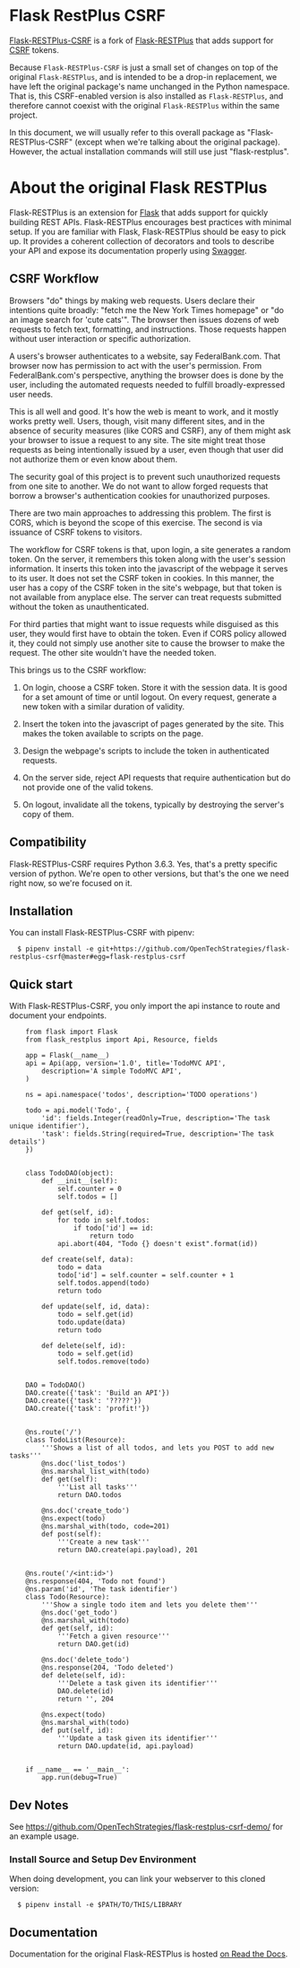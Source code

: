 # Flask RestPlus CSRF

[Flask-RESTPlus-CSRF](https://github.com/OpenTechStrategies/flask-restplus-csrf)
is a fork of
[Flask-RESTPlus](https://github.com/noirbizarre/flask-restplus) that
adds support for
[CSRF](https://en.wikipedia.org/wiki/Cross-site_request_forgery#Synchronizer_token_pattern)
tokens.

Because `Flask-RESTPlus-CSRF` is just a small set of changes on top of
the original `Flask-RESTPlus`, and is intended to be a drop-in
replacement, we have left the original package's name unchanged in the
Python namespace.  That is, this CSRF-enabled version is also
installed as `Flask-RESTPlus`, and therefore cannot coexist with the
original `Flask-RESTPlus` within the same project.

In this document, we will usually refer to this overall package as
"Flask-RESTPlus-CSRF" (except when we're talking about the original
package).  However, the actual installation commands will still use
just "flask-restplus".

# About the original Flask RESTPlus

Flask-RESTPlus is an extension for [Flask](http://flask.pocoo.org/)
that adds support for quickly building REST APIs.  Flask-RESTPlus
encourages best practices with minimal setup.  If you are familiar
with Flask, Flask-RESTPlus should be easy to pick up.  It provides a
coherent collection of decorators and tools to describe your API and
expose its documentation properly using [Swagger](http://swagger.io/).

## CSRF Workflow

Browsers "do" things by making web requests.  Users declare their
intentions quite broadly: "fetch me the New York Times homepage" or
"do an image search for 'cute cats'".  The browser then issues dozens
of web requests to fetch text, formatting, and instructions.  Those
requests happen without user interaction or specific authorization.

A users's browser authenticates to a website, say FederalBank.com.
That browser now has permission to act with the user's permission.
From FederalBank.com's perspective, anything the browser does is done
by the user, including the automated requests needed to fulfill
broadly-expressed user needs.

This is all well and good.  It's how the web is meant to work, and it
mostly works pretty well.  Users, though, visit many different sites,
and in the absence of security measures (like CORS and CSRF), any of
them might ask your browser to issue a request to any site.  The site
might treat those requests as being intentionally issued by a user,
even though that user did not authorize them or even know about them.

The security goal of this project is to prevent such unauthorized
requests from one site to another. We do not want to allow forged
requests that borrow a browser's authentication cookies for
unauthorized purposes.

There are two main approaches to addressing this problem.  The first
is CORS, which is beyond the scope of this exercise.  The second is
via issuance of CSRF tokens to visitors.

The workflow for CSRF tokens is that, upon login, a site generates a
random token.  On the server, it remembers this token along with the
user's session information.  It inserts this token into the javascript
of the webpage it serves to its user.  It does not set the CSRF token
in cookies.  In this manner, the user has a copy of the CSRF token in
the site's webpage, but that token is not available from anyplace
else.  The server can treat requests submitted without the token as
unauthenticated.

For third parties that might want to issue requests while disguised as
this user, they would first have to obtain the token.  Even if CORS
policy allowed it, they could not simply use another site to cause the
browser to make the request.  The other site wouldn't have the needed
token.

This brings us to the CSRF workflow:

1) On login, choose a CSRF token.  Store it with the session data.  It
   is good for a set amount of time or until logout.  On every
   request, generate a new token with a similar duration of validity.

2) Insert the token into the javascript of pages generated by the
   site.  This makes the token available to scripts on the page.

3) Design the webpage's scripts to include the token in authenticated
   requests.

4) On the server side, reject API requests that require authentication
   but do not provide one of the valid tokens.

5) On logout, invalidate all the tokens, typically by destroying the
   server's copy of them.


## Compatibility


Flask-RESTPlus-CSRF requires Python 3.6.3.  Yes, that's a pretty
specific version of python.  We're open to other versions, but that's
the one we need right now, so we're focused on it.


## Installation

You can install Flask-RESTPlus-CSRF with pipenv:

```
  $ pipenv install -e git+https://github.com/OpenTechStrategies/flask-restplus-csrf@master#egg=flask-restplus-csrf
```


## Quick start

With Flask-RESTPlus-CSRF, you only import the api instance to route
and document your endpoints.

```
    from flask import Flask
    from flask_restplus import Api, Resource, fields

    app = Flask(__name__)
    api = Api(app, version='1.0', title='TodoMVC API',
        description='A simple TodoMVC API',
    )

    ns = api.namespace('todos', description='TODO operations')

    todo = api.model('Todo', {
        'id': fields.Integer(readOnly=True, description='The task unique identifier'),
        'task': fields.String(required=True, description='The task details')
    })


    class TodoDAO(object):
        def __init__(self):
            self.counter = 0
            self.todos = []

        def get(self, id):
            for todo in self.todos:
                if todo['id'] == id:
                    return todo
            api.abort(404, "Todo {} doesn't exist".format(id))

        def create(self, data):
            todo = data
            todo['id'] = self.counter = self.counter + 1
            self.todos.append(todo)
            return todo

        def update(self, id, data):
            todo = self.get(id)
            todo.update(data)
            return todo

        def delete(self, id):
            todo = self.get(id)
            self.todos.remove(todo)


    DAO = TodoDAO()
    DAO.create({'task': 'Build an API'})
    DAO.create({'task': '?????'})
    DAO.create({'task': 'profit!'})


    @ns.route('/')
    class TodoList(Resource):
        '''Shows a list of all todos, and lets you POST to add new tasks'''
        @ns.doc('list_todos')
        @ns.marshal_list_with(todo)
        def get(self):
            '''List all tasks'''
            return DAO.todos

        @ns.doc('create_todo')
        @ns.expect(todo)
        @ns.marshal_with(todo, code=201)
        def post(self):
            '''Create a new task'''
            return DAO.create(api.payload), 201


    @ns.route('/<int:id>')
    @ns.response(404, 'Todo not found')
    @ns.param('id', 'The task identifier')
    class Todo(Resource):
        '''Show a single todo item and lets you delete them'''
        @ns.doc('get_todo')
        @ns.marshal_with(todo)
        def get(self, id):
            '''Fetch a given resource'''
            return DAO.get(id)

        @ns.doc('delete_todo')
        @ns.response(204, 'Todo deleted')
        def delete(self, id):
            '''Delete a task given its identifier'''
            DAO.delete(id)
            return '', 204

        @ns.expect(todo)
        @ns.marshal_with(todo)
        def put(self, id):
            '''Update a task given its identifier'''
            return DAO.update(id, api.payload)


    if __name__ == '__main__':
        app.run(debug=True)
```

## Dev Notes

See https://github.com/OpenTechStrategies/flask-restplus-csrf-demo/ for
an example usage.

### Install Source and Setup Dev Environment

When doing development, you can link your webserver to this cloned version:

```
  $ pipenv install -e $PATH/TO/THIS/LIBRARY

```

## Documentation

Documentation for the original Flask-RESTPlus is hosted [on Read the
Docs](http://flask-restplus.readthedocs.io/en/latest/).
